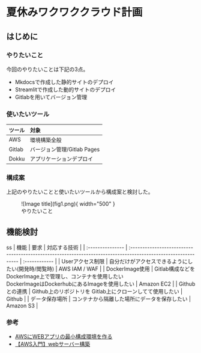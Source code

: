 # 夏休みワクワククラウド計画

## はじめに

### やりたいこと

今回のやりたいことは下記の3点。

- Mkdocsで作成した静的サイトのデプロイ
- Streamlitで作成した動的サイトのデプロイ
- Gitlabを用いてバージョン管理

### 使いたいツール

| ツール | 対象                        |
| :----- | :-------------------------- |
| AWS    | 環境構築全般                |
| Gitlab | バージョン管理/Gitlab Pages |
| Dokku  | アプリケーションデプロイ    |

### 構成案

上記のやりたいことと使いたいツールから構成案と検討した。

<figure markdown>
  ![Image title](fig1.png){ width="500" }
  <figcaption>やりたいこと</figcaption>
</figure>

## 機能検討
ss
| 機能             | 要求                                                                                                           | 対応する技術  |
| :--------------- | :------------------------------------------------------------------------------------------------------------- | :------------ |
| Userアクセス制限 | 自分だけがアクセスできるようにしたい(開発時/閲覧時)                                                            | AWS IAM / WAF |
| DockerImage使用  | Gitlab構成などをDockerImage上で管理し、コンテナを使用したい <br> DockerImageはDockerhubにあるImageを使用したい | Amazon EC2    |
| Githubとの連携   | Github上のリポジトリを Gitlab上にクローンしてて使用したい                                                      | Github        |
| データ保存場所   | コンテナから隔離した場所にデータを保存したい                                                                   | Amazon S3     |

### 参考

- [AWSにWEBアプリの最小構成環境を作る](https://qiita.com/okoppe8/items/dc1de147a36797442e4c)
- [【AWS入門】webサーバー構築](https://tech-blog.rakus.co.jp/entry/20211022/aws)